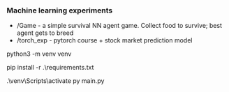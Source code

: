 ### Machine learning experiments

* /Game - a simple survival NN agent game. Collect food to survive; best agent gets to breed
* /torch_exp - pytorch course + stock market prediction model

python3 -m venv venv

pip install -r .\requirements.txt

.\venv\Scripts\activate
py main.py